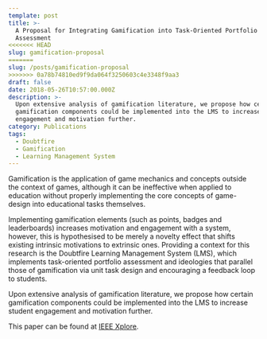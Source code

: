 ```yaml
---
template: post
title: >-
  A Proposal for Integrating Gamification into Task-Oriented Portfolio
  Assessment
<<<<<<< HEAD
slug: gamification-proposal
=======
slug: /posts/gamification-proposal
>>>>>>> 0a78b74810ed9f9da064f3250603c4e3348f9aa3
draft: false
date: 2018-05-26T10:57:00.000Z
description: >-
  Upon extensive analysis of gamification literature, we propose how certain
  gamification components could be implemented into the LMS to increase student
  engagement and motivation further.
category: Publications
tags:
  - Doubtfire
  - Gamification
  - Learning Management System
---
```

Gamification is the application of game mechanics and concepts outside the context of games, although it can be ineffective when applied to education without properly implementing the core concepts of game-design into educational tasks themselves.

Implementing gamification elements (such as points, badges and leaderboards) increases motivation and engagement with a system, however, this is hypothesised to be merely a novelty effect that shifts existing intrinsic motivations to extrinsic ones. Providing a context for this research is the Doubtfire Learning Management System (LMS), which implements task-oriented portfolio assessment and ideologies that parallel those of gamification via unit task design and encouraging a feedback loop to students.

Upon extensive analysis of gamification literature, we propose how certain gamification components could be implemented into the LMS to increase student engagement and motivation further.

This paper can be found at [IEEE Xplore](https://ieeexplore.ieee.org/abstract/document/8615174).
